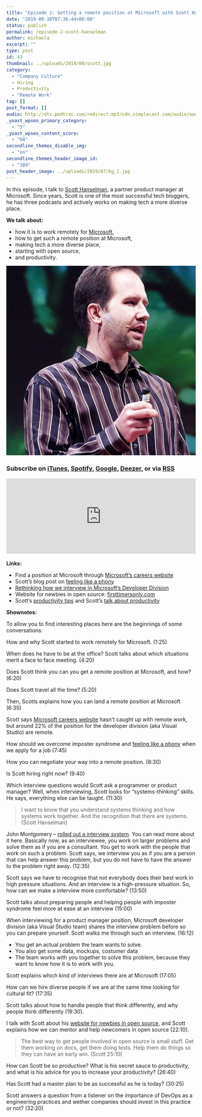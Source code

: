 ```yaml
---
title: "Episode 2: Getting a remote position at Microsoft with Scott Hanselman"
date: "2019-09-10T07:36:44+00:00"
status: publish
permalink: /episode-2-scott-hanselman
author: michaela
excerpt: ""
type: post
id: 43
thumbnail: ../uploads/2019/09/scott.jpg
category:
  - "Company Culture"
  - Hiring
  - Productivity
  - "Remote Work"
tag: []
post_format: []
audio: http://dts.podtrac.com/redirect.mp3/cdn.simplecast.com/audio/aaca90/aaca909a-e34f-49ae-a86f-f59e4fa807f0/b94c57a5-9afe-4853-be2f-b4d147fb62bf/scott_episode2_ready_tc.mp3
_yoast_wpseo_primary_category:
  - "5"
_yoast_wpseo_content_score:
  - "60"
secondline_themes_disable_img:
  - "on"
secondline_themes_header_image_id:
  - "389"
post_header_image: ../uploads/2019/07/bg_1.jpg
---
```


In this episode, I talk to [Scott Hanselman](https://www.hanselman.com/), a partner product manager at Microsoft. Since years, Scott is one of the most successful tech bloggers, he has three podcasts and actively works on making tech a more diverse place.

**We talk about:**

- how it is to work remotely for [Microsoft](https://careers.microsoft.com/us/en),
- how to get such a remote position at Microsoft,
- making tech a more diverse place,
- starting with open source,
- and productivity.

![](../uploads/2019/08/scott_square.jpg)

### Subscribe on [iTunes](https://podcasts.apple.com/at/podcast/software-engineering-unlocked/id1477527378?l=en), [Spotify](https://open.spotify.com/show/2wz1OneBIDXpbBYeuyIsJL?si=2I0R0HuaTLK6RT0f7lDIFg), [Google](https://www.google.com/podcasts?feed=aHR0cHM6Ly9mZWVkcy5zaW1wbGVjYXN0LmNvbS9LMV9tdjBDSg%3D%3D), [Deezer](https://www.deezer.com/show/465682), or via [RSS](https://www.software-engineering-unlocked.com/subscribe/)

 <iframe frameborder="no" height="200px" scrolling="no" seamless="" src="https://player.simplecast.com/b94c57a5-9afe-4853-be2f-b4d147fb62bf?dark=false" width="100%"></iframe>

**Links:**

- Find a position at Microsoft through [Microsoft’s careers website](https://careers.microsoft.com/us/en)
- Scott’s blog post on [feeling like a phony](https://www.hanselman.com/blog/ImAPhonyAreYou.aspx)
- [Rethinking how we interview in Microsoft’s Developer Division](https://blog.usejournal.com/rethinking-how-we-interview-in-microsofts-developer-division-8f404cfd075a)
- Website for newbies in open source: [firsttimersonly.com](https://www.firsttimersonly.com/)
- Scott’s [productivity tips](https://www.hanselman.com/blog/ScottHanselmansCompleteListOfProductivityTips.aspx) and Scott’s [talk about productivity](https://www.youtube.com/watch?v=FS1mnISoG7U)

**Shownotes:**

To allow you to find interesting places here are the beginnings of some conversations:

How and why Scott started to work remotely for Microsoft. (1:25)

When does he have to be at the office? Scott talks about which situations merit a face to face meeting. (4:20)

Does Scott think you can you get a remote position at Microsoft, and how? (6:20)

Does Scott travel all the time? (5:20)

Then, Scotts explains how you can land a remote position at Microsoft (6:35)

Scott says [Microsoft careers website](https://careers.microsoft.com/us/en) hasn’t caught up with remote work, but around 22% of the position for the developer division (aka Visual Studio) are remote.

How should we overcome imposter syndrome and [feeling like a phony](https://www.hanselman.com/blog/ImAPhonyAreYou.aspx) when we apply for a job (7:45)

How you can negotiate your way into a remote position. (8:30)

Is Scott hiring right now? (9:40)

Which interview questions would Scott ask a programmer or product manager? Well, when interviewing, Scott looks for “systems-thinking” skills. He says, everything else can be taught. (11:30)

> I want to know that you understand systems thinking and how systems work together. And the recognition that there are systems. (Scott Hanselman)

John Montgomery – [rolled out a interview system](https://blog.usejournal.com/rethinking-how-we-interview-in-microsofts-developer-division-8f404cfd075a). You can read more about it here. Basically now, as an interviewee, you work on larger problems and solve them as if you are a consultant. You get to work with the people that work on such a problem. Scott says, we interview you as if you are a person that can help answer this problem, but you do not have to have the answer to the problem right away. (12:35)

Scott says we have to recognise that not everybody does their best work in high pressure situations. And an interview is a high-pressure situation. So, how can we make a interview more comfortable? (13:50)

Scott talks about preparing people and helping people with imposter syndrome feel more at ease at an interview (15:00)

When interviewing for a product manager position, Microsoft developer division (aka Visual Studio team) shares the interview problem before so you can prepare yourself. Scott walks me through such an interview. (16:12)

- You get an actual problem the team wants to solve.
- You also get some data, mockups, costumer data
- The team works with you together to solve this problem, because they want to know how it is to work with you.

Scott explains which kind of interviews there are at Microsoft (17:05)

How can we hire diverse people if we are at the same time looking for cultural fit? (17:35)

Scott talks about how to handle people that think differently, and why people think differently (19:30).

I talk with Scott about his [website for newbies in open source](https://www.firsttimersonly.com/), and Scott explains how we can mentor and help newcomers in open source (22:10).

> The best way to get people involved in open source is small stuff. Get them working on docs, get them doing tests. Help them do things so they can have an early win. (Scott 25:10)

How can Scott be so productive? What is his secret sauce to productivity, and what is his advice for you to increase your productivity? (26:40)

Has Scott had a master plan to be as successful as he is today? (30:25)

Scott answers a question from a listener on the importance of DevOps as a engineering practices and wether companies should invest in this practice or not? (32:20)
